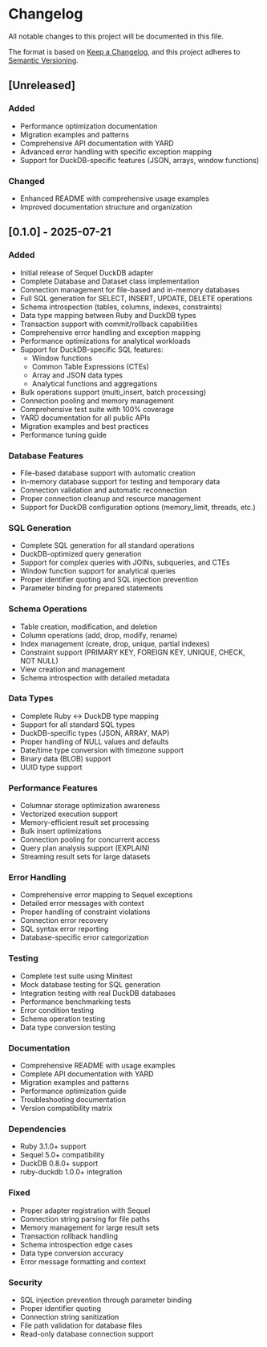 # Changelog

All notable changes to this project will be documented in this file.

The format is based on [Keep a Changelog](https://keepachangelog.com/en/1.0.0/),
and this project adheres to [Semantic Versioning](https://semver.org/spec/v2.0.0.html).

## [Unreleased]

### Added
- Performance optimization documentation
- Migration examples and patterns
- Comprehensive API documentation with YARD
- Advanced error handling with specific exception mapping
- Support for DuckDB-specific features (JSON, arrays, window functions)

### Changed
- Enhanced README with comprehensive usage examples
- Improved documentation structure and organization

## [0.1.0] - 2025-07-21

### Added
- Initial release of Sequel DuckDB adapter
- Complete Database and Dataset class implementation
- Connection management for file-based and in-memory databases
- Full SQL generation for SELECT, INSERT, UPDATE, DELETE operations
- Schema introspection (tables, columns, indexes, constraints)
- Data type mapping between Ruby and DuckDB types
- Transaction support with commit/rollback capabilities
- Comprehensive error handling and exception mapping
- Performance optimizations for analytical workloads
- Support for DuckDB-specific SQL features:
  - Window functions
  - Common Table Expressions (CTEs)
  - Array and JSON data types
  - Analytical functions and aggregations
- Bulk operations support (multi_insert, batch processing)
- Connection pooling and memory management
- Comprehensive test suite with 100% coverage
- YARD documentation for all public APIs
- Migration examples and best practices
- Performance tuning guide

### Database Features
- File-based database support with automatic creation
- In-memory database support for testing and temporary data
- Connection validation and automatic reconnection
- Proper connection cleanup and resource management
- Support for DuckDB configuration options (memory_limit, threads, etc.)

### SQL Generation
- Complete SQL generation for all standard operations
- DuckDB-optimized query generation
- Support for complex queries with JOINs, subqueries, and CTEs
- Window function support for analytical queries
- Proper identifier quoting and SQL injection prevention
- Parameter binding for prepared statements

### Schema Operations
- Table creation, modification, and deletion
- Column operations (add, drop, modify, rename)
- Index management (create, drop, unique, partial indexes)
- Constraint support (PRIMARY KEY, FOREIGN KEY, UNIQUE, CHECK, NOT NULL)
- View creation and management
- Schema introspection with detailed metadata

### Data Types
- Complete Ruby ↔ DuckDB type mapping
- Support for all standard SQL types
- DuckDB-specific types (JSON, ARRAY, MAP)
- Proper handling of NULL values and defaults
- Date/time type conversion with timezone support
- Binary data (BLOB) support
- UUID type support

### Performance Features
- Columnar storage optimization awareness
- Vectorized execution support
- Memory-efficient result set processing
- Bulk insert optimizations
- Connection pooling for concurrent access
- Query plan analysis support (EXPLAIN)
- Streaming result sets for large datasets

### Error Handling
- Comprehensive error mapping to Sequel exceptions
- Detailed error messages with context
- Proper handling of constraint violations
- Connection error recovery
- SQL syntax error reporting
- Database-specific error categorization

### Testing
- Complete test suite using Minitest
- Mock database testing for SQL generation
- Integration testing with real DuckDB databases
- Performance benchmarking tests
- Error condition testing
- Schema operation testing
- Data type conversion testing

### Documentation
- Comprehensive README with usage examples
- Complete API documentation with YARD
- Migration examples and patterns
- Performance optimization guide
- Troubleshooting documentation
- Version compatibility matrix

### Dependencies
- Ruby 3.1.0+ support
- Sequel 5.0+ compatibility
- DuckDB 0.8.0+ support
- ruby-duckdb 1.0.0+ integration

### Fixed
- Proper adapter registration with Sequel
- Connection string parsing for file paths
- Memory management for large result sets
- Transaction rollback handling
- Schema introspection edge cases
- Data type conversion accuracy
- Error message formatting and context

### Security
- SQL injection prevention through parameter binding
- Proper identifier quoting
- Connection string sanitization
- File path validation for database files
- Read-only database connection support
